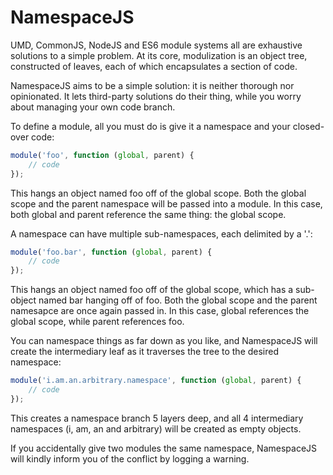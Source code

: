 NamespaceJS
===========

UMD, CommonJS, NodeJS and ES6 module systems all are exhaustive solutions to a simple problem. At its core, modulization is an object tree, constructed of leaves, each of which encapsulates a section of code.

NamespaceJS aims to be a simple solution: it is neither thorough nor opinionated. It lets third-party solutions do their thing, while you worry about managing your own code branch.

To define a module, all you must do is give it a namespace and your closed-over code:

```javascript
module('foo', function (global, parent) {
    // code
});
```

This hangs an object named foo off of the global scope. Both the global scope and the parent namespace will be passed into a module. In this case, both global and parent reference the same thing: the global scope.

A namespace can have multiple sub-namespaces, each delimited by a '.':

```javascript
module('foo.bar', function (global, parent) {
    // code
});
```

This hangs an object named foo off of the global scope, which has a sub-object named bar hanging off of foo. Both the global scope and the parent namesapce are once again passed in. In this case, global references the global scope, while parent references foo.

You can namespace things as far down as you like, and NamespaceJS will create the intermediary leaf as it traverses the tree to the desired namespace:

```javascript
module('i.am.an.arbitrary.namespace', function (global, parent) {
    // code 
});
```

This creates a namespace branch 5 layers deep, and all 4 intermediary namespaces (i, am, an and arbitrary) will be created as empty objects.

If you accidentally give two modules the same namespace, NamespaceJS will kindly inform you of the conflict by logging a warning.

